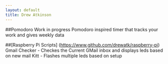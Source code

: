 ```yaml
---
layout: default
title: Drew Atkinson
---
```


##Pomodoro
Work in progress Pomodoro inspired timer that tracks your work and gives weekly data

##[Raspberry Pi Scripts] (https://www.github.com/drewatk/raspberry-pi)
Gmail Checker - Checkes the Current GMail inbox and displays leds based on new mail
Kitt - Flashes multiple leds based on setup
